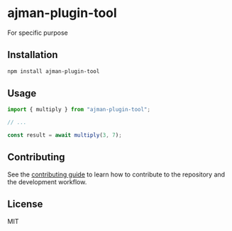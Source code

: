 # ajman-plugin-tool

For specific purpose

## Installation

```sh
npm install ajman-plugin-tool
```

## Usage

```js
import { multiply } from "ajman-plugin-tool";

// ...

const result = await multiply(3, 7);
```

## Contributing

See the [contributing guide](CONTRIBUTING.md) to learn how to contribute to the repository and the development workflow.

## License

MIT
